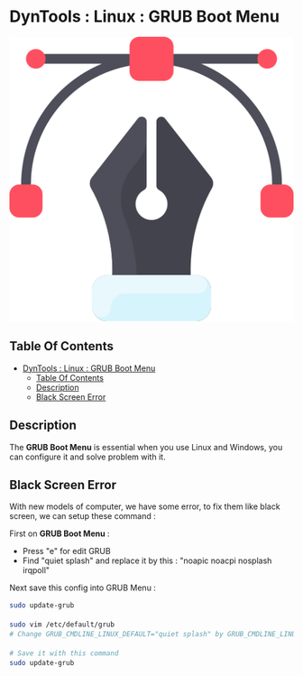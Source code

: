 # DynTools : Linux : GRUB Boot Menu

![Icon](../../icon.png)

## Table Of Contents

- [DynTools : Linux : GRUB Boot Menu](#dyntools--linux--grub-boot-menu)
  - [Table Of Contents](#table-of-contents)
  - [Description](#description)
  - [Black Screen Error](#black-screen-error)

## Description

The **GRUB Boot Menu** is essential when you use Linux and Windows, you can configure it and solve problem with it.

## Black Screen Error

With new models of computer, we have some error, to fix them like black screen, we can setup these command :

First on **GRUB Boot Menu** :

- Press "e" for edit GRUB
- Find "quiet splash" and replace it by this : "noapic noacpi nosplash irqpoll"

Next save this config into GRUB Menu :

```bash
sudo update-grub

sudo vim /etc/default/grub
# Change GRUB_CMDLINE_LINUX_DEFAULT="quiet splash" by GRUB_CMDLINE_LINUX_DEFAULT="noapic noacpi nosplash irqpoll"

# Save it with this command
sudo update-grub
```
